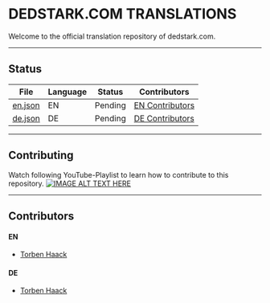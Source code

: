 # DEDSTARK.COM TRANSLATIONS
Welcome to the official translation repository of dedstark.com.

___

## Status
|         File       |   Language  | Status  |       Contributors     |
| -------------------| ----------- | ------- | ---------------------- |
| [en.json](en.json) |     EN      | Pending | [EN Contributors](#en) | 
| [de.json](de.json) |     DE      | Pending | [DE Contributors](#de) | 

___

## Contributing

Watch following YouTube-Playlist to learn how to contribute to this repository.
[![IMAGE ALT TEXT HERE](https://img.youtube.com/vi/YOUTUBE_VIDEO_ID_HERE/0.jpg)](https://www.youtube.com/watch?v=YOUTUBE_VIDEO_ID_HERE)

___

## Contributors
#### EN
* [Torben Haack](https://instagram.com/torben.haack)

#### DE
* [Torben Haack](https://instagram.com/torben.haack)